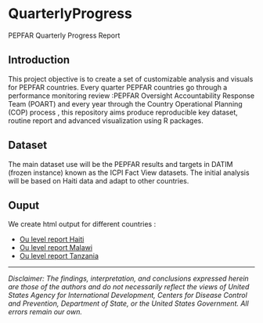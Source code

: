 # QuarterlyProgress
PEPFAR Quarterly Progress Report

## Introduction
This project objective is to create a set of customizable analysis and visuals for PEPFAR countries. Every quarter PEPFAR countries 
go through a performance monitoring review :PEPFAR Oversight Accountability Response Team (POART) and every year through the Country
Operational Planning (COP) process , this repository aims produce reproducible key dataset, routine report and advanced visualization 
using R packages.

## Dataset
The main dataset use will be the PEPFAR results and targets in DATIM (frozen instance) known as the ICPI Fact View datasets. 
The initial analysis will be based on Haiti data and adapt to other countries.

## Ouput
We create html output for different countries :
* [Ou level report Haiti](http://htmlpreview.github.io/?https://github.com/mayerantoine/QuarterlyProgress/blob/master/report/Haiti/ou_level_report.html)
* [Ou level report Malawi](http://htmlpreview.github.io/?https://github.com/mayerantoine/QuarterlyProgress/blob/master/report/Malawi/ou_level_report.html)
* [Ou level report Tanzania](http://htmlpreview.github.io/?https://github.com/mayerantoine/QuarterlyProgress/blob/master/report/Tanzania/ou_level_report.html)
-------------
*Disclaimer: The findings, interpretation, and conclusions expressed herein are those of the authors and do not necessarily reflect the views of United States Agency for International Development, Centers for Disease Control and Prevention, Department of State, or the United States Government. All errors remain our own.*
